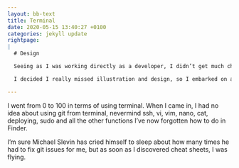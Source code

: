 ```yaml
---
layout: bb-text
title: Terminal
date: 2020-05-15 13:40:27 +0100
categories: jekyll update
rightpage:
|
  # Design  

  Seeing as I was working directly as a developer, I didn’t get much chance to practice my design skills, however I did pick up a lot working with the designers. I am forever in awe of Jay’s super slick outside-the-box takes on Moodle and Ryan’s modern minimalistic branding.  

  I decided I really missed illustration and design, so I embarked on a couple projects/commissions of my own. Downloading Procreate was a massive game changer for me - I drew drew drew and posted my work, until one of my favourite local bands contacted me to design some t-shirts. I worked alongside Villa in France to create a 3 color vector image, drawn in procreate and rasterized in AI. It was one of the most surreal feelings to see people kicking about town in these.

---
```

I went from 0 to 100 in terms of using terminal. When I came in, I had no idea about using git from terminal, nevermind ssh, vi, vim, nano, cat, deploying, sudo and all the other functions I’ve now forgotten how to do in Finder. 
 
I’m sure Michael Slevin has cried himself to sleep about how many times he had to fix git issues for me, but as soon as I discovered cheat sheets, I was flying.

